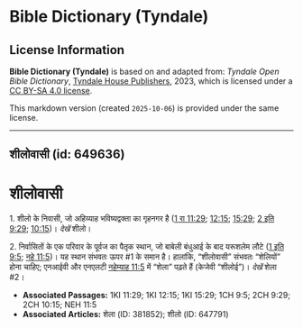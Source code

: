 # Bible Dictionary (Tyndale)

## License Information

**Bible Dictionary (Tyndale)** is based on and adapted from: _Tyndale Open Bible Dictionary_, [Tyndale House Publishers](https://tyndaleopenresources.com/), 2023, which is licensed under a [CC BY-SA 4.0 license](https://creativecommons.org/licenses/by-sa/4.0/legalcode.en).

This markdown version (created `2025-10-06`) is provided under the same license.



--------------------------------

## शीलोवासी (id: 649636)

शीलोवासी
========

1\. शीलो के निवासी, जो अहिय्याह भविष्यद्वक्ता का गृहनगर है ([1 रा 11:29](https://ref.ly/1Kgs11:29); [12:15](https://ref.ly/1Kgs12:15); [15:29](https://ref.ly/1Kgs15:29); [2 इति 9:29](https://ref.ly/2Chr9:29); [10:15](https://ref.ly/2Chr10:15))। *देखें* शीलो।

2\. निर्वासितों के एक परिवार के पूर्वज का पैतृक स्थान, जो बाबेली बंधुआई के बाद यरूशलेम लौटे ([1 इति 9:5](https://ref.ly/1Chr9:5); [नहे 11:5](https://ref.ly/Neh11:5))। यह स्थान संभवतः ऊपर \#1 के समान है। हालांकि, “शीलोवासी” संभवतः “शेलियों” होना चाहिए; एनआईवी और एनएलटी [नहेम्याह 11:5](https://ref.ly/Neh11:5) में “शेला” पढ़ते हैं (केजेवी “शीलोई”)। *देखें* शेला \#2।

* **Associated Passages:** 1KI 11:29; 1KI 12:15; 1KI 15:29; 1CH 9:5; 2CH 9:29; 2CH 10:15; NEH 11:5
* **Associated Articles:** शेला (ID: 381852); शीलो (ID: 647791)

